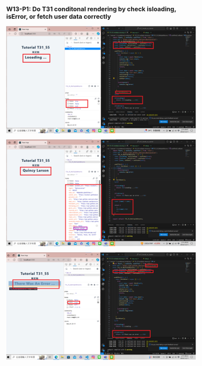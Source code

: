 ### W13-P1: Do T31 conditonal rendering by check isloading, isError, or fetch user data correctly
![](w13-p1-1.png)

![](w13-p1-2.png)

![](w13-p1-3.png)
